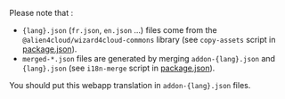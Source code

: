 Please note that :
* `{lang}.json` (`fr.json`, `en.json` ...) files come from the `@alien4cloud/wizard4cloud-commons` library (see `copy-assets` script in [package.json](../../../../../package.json)).
* `merged-*.json` files are generated by merging `addon-{lang}.json` and `{lang}.json` (see `i18n-merge` script in [package.json](../../../../../package.json)).

You should put this webapp translation in `addon-{lang}.json` files.
